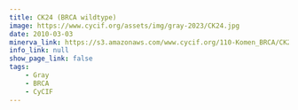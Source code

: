 ```yaml
---
title: CK24 (BRCA wildtype)
image: https://www.cycif.org/assets/img/gray-2023/CK24.jpg
date: 2010-03-03
minerva_link: https://s3.amazonaws.com/www.cycif.org/110-Komen_BRCA/CK24/index.html
info_link: null
show_page_link: false
tags:
    - Gray
    - BRCA
    - CyCIF
---
```

